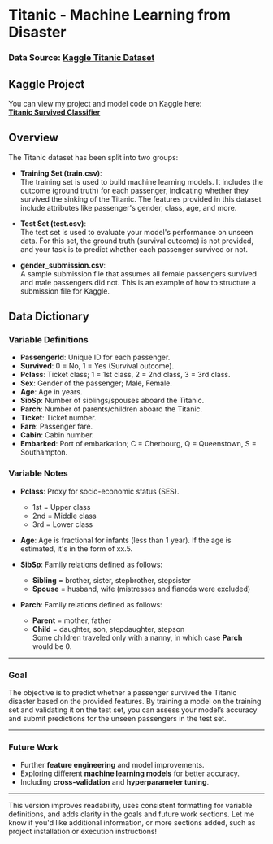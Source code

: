 # Titanic - Machine Learning from Disaster

### Data Source: [Kaggle Titanic Dataset](https://www.kaggle.com/competitions/titanic)

## Kaggle Project
You can view my project and model code on Kaggle here:  
**[Titanic Survived Classifier](https://kaggle.com/code/alexandroskanakis/titanic-survived-classifier)**

## Overview

The Titanic dataset has been split into two groups:

- **Training Set (train.csv)**:  
  The training set is used to build machine learning models. It includes the outcome (ground truth) for each passenger, indicating whether they survived the sinking of the Titanic. The features provided in this dataset include attributes like passenger's gender, class, age, and more.

- **Test Set (test.csv)**:  
  The test set is used to evaluate your model's performance on unseen data. For this set, the ground truth (survival outcome) is not provided, and your task is to predict whether each passenger survived or not.

- **gender_submission.csv**:  
  A sample submission file that assumes all female passengers survived and male passengers did not. This is an example of how to structure a submission file for Kaggle.

## Data Dictionary

### Variable Definitions

- **PassengerId**: Unique ID for each passenger.
- **Survived**: 0 = No, 1 = Yes (Survival outcome).
- **Pclass**: Ticket class; 1 = 1st class, 2 = 2nd class, 3 = 3rd class.
- **Sex**: Gender of the passenger; Male, Female.
- **Age**: Age in years.
- **SibSp**: Number of siblings/spouses aboard the Titanic.
- **Parch**: Number of parents/children aboard the Titanic.
- **Ticket**: Ticket number.
- **Fare**: Passenger fare.
- **Cabin**: Cabin number.
- **Embarked**: Port of embarkation; C = Cherbourg, Q = Queenstown, S = Southampton.

### Variable Notes

- **Pclass**: Proxy for socio-economic status (SES).
  - 1st = Upper class
  - 2nd = Middle class
  - 3rd = Lower class

- **Age**: Age is fractional for infants (less than 1 year). If the age is estimated, it's in the form of xx.5.

- **SibSp**: Family relations defined as follows:
  - **Sibling** = brother, sister, stepbrother, stepsister
  - **Spouse** = husband, wife (mistresses and fiancés were excluded)

- **Parch**: Family relations defined as follows:
  - **Parent** = mother, father
  - **Child** = daughter, son, stepdaughter, stepson  
  Some children traveled only with a nanny, in which case **Parch** would be 0.

---

### **Goal**

The objective is to predict whether a passenger survived the Titanic disaster based on the provided features. By training a model on the training set and validating it on the test set, you can assess your model’s accuracy and submit predictions for the unseen passengers in the test set.

---

### **Future Work**

- Further **feature engineering** and model improvements.
- Exploring different **machine learning models** for better accuracy.
- Including **cross-validation** and **hyperparameter tuning**.

---

This version improves readability, uses consistent formatting for variable definitions, and adds clarity in the goals and future work sections. Let me know if you'd like additional information, or more sections added, such as project installation or execution instructions!
